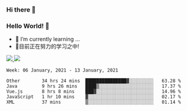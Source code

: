 ### Hi there 👋
### Hello World! 🙌

- 🌱 I’m currently learning ...
- 📖目前正在努力的学习之中!

<a href="https://github.com/anuraghazra/github-readme-stats">
  <img src="https://github-readme-stats.vercel.app/api?username=keyboardWithDream&show_icons=true&repo=github-readme-stats" />
</a>
<a href="https://github.com/anuraghazra/convoychat">
  <img src="https://github-readme-stats.vercel.app/api/top-langs/?username=keyboardWithDream&layout=compact&repo=convoychat" />
</a>



<!--START_SECTION:waka-->
```text
Week: 06 January, 2021 - 13 January, 2021

Other        34 hrs 24 mins  ███████████████▓░░░░░░░░░   63.28 % 
Java         9 hrs 26 mins   ████▒░░░░░░░░░░░░░░░░░░░░   17.37 % 
Vue.js       8 hrs 8 mins    ███▓░░░░░░░░░░░░░░░░░░░░░   14.96 % 
JavaScript   1 hr 10 mins    ▓░░░░░░░░░░░░░░░░░░░░░░░░   02.17 % 
XML          37 mins         ▒░░░░░░░░░░░░░░░░░░░░░░░░   01.14 % 
```
<!--END_SECTION:waka-->
